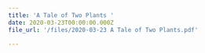 ```yaml
---
title: 'A Tale of Two Plants '
date: 2020-03-23T00:00:00.000Z
file_url: '/files/2020-03-23 A Tale of Two Plants.pdf'

---
```


